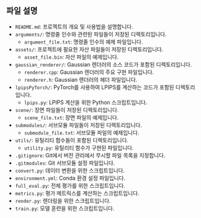 
## 파일 설명
- `README.md`: 프로젝트의 개요 및 사용법을 설명합니다.
- `arguments/`: 명령줄 인수와 관련된 파일들이 저장된 디렉토리입니다.
  - `argument_file.txt`: 명령줄 인수의 예제 파일입니다.
- `assets/`: 프로젝트에 필요한 자산 파일들이 저장된 디렉토리입니다.
  - `asset_file.bin`: 자산 파일의 예제입니다.
- `gaussian_renderer/`: Gaussian 렌더러의 소스 코드가 포함된 디렉토리입니다.
  - `renderer.cpp`: Gaussian 렌더러의 주요 구현 파일입니다.
  - `renderer.h`: Gaussian 렌더러의 헤더 파일입니다.
- `lpipsPyTorch/`: PyTorch를 사용하여 LPIPS를 계산하는 코드가 포함된 디렉토리입니다.
  - `lpips.py`: LPIPS 계산을 위한 Python 스크립트입니다.
- `scene/`: 장면 파일들이 저장된 디렉토리입니다.
  - `scene_file.txt`: 장면 파일의 예제입니다.
- `submodules/`: 서브모듈 파일들이 저장된 디렉토리입니다.
  - `submodule_file.txt`: 서브모듈 파일의 예제입니다.
- `utils/`: 유틸리티 함수들이 포함된 디렉토리입니다.
  - `utility.py`: 유틸리티 함수가 구현된 파일입니다.
- `.gitignore`: Git에서 버전 관리에서 무시할 파일 목록을 지정합니다.
- `.gitmodules`: Git 서브모듈 설정 파일입니다.
- `convert.py`: 데이터 변환을 위한 스크립트입니다.
- `environment.yml`: Conda 환경 설정 파일입니다.
- `full_eval.py`: 전체 평가를 위한 스크립트입니다.
- `metrics.py`: 평가 메트릭스를 계산하는 스크립트입니다.
- `render.py`: 렌더링을 위한 스크립트입니다.
- `train.py`: 모델 훈련을 위한 스크립트입니다.
